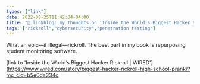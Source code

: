 ```yaml
---
types: ["link"]
date: 2022-08-25T11:42:04-04:00
title: "🔗 linkblog: my thoughts on 'Inside the World’s Biggest Hacker Rickroll | WIRED'"
tags: ["rickroll","cybersecurity","penetration testing"]
---
```

What an epic—if illegal—rickroll. The best part in my book is repurposing student monitoring software.
 

[link to 'Inside the World’s Biggest Hacker Rickroll | WIRED'](https://www.wired.com/story/biggest-hacker-rickroll-high-school-prank/?mc_cid=b5e6da334c
